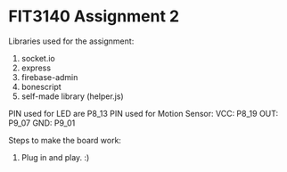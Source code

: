 # FIT3140 Assignment 2

Libraries used for the assignment:
1. socket.io
2. express
3. firebase-admin
4. bonescript
5. self-made library (helper.js)

PIN used for LED are P8_13
PIN used for Motion Sensor:
  VCC: P8_19
  OUT: P9_07
  GND: P9_01

Steps to make the board work:
1. Plug in and play. :)